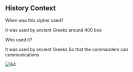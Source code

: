 ## History Context

When was this cipher used?

It was used by ancient Greeks around 400 bce
 
Who used it?

It was used by ancient Greeks 
So that the commanders can communications

![64](https://user-images.githubusercontent.com/94390006/142662069-da138395-17c7-4616-a6e4-866d568fb886.jpeg)


